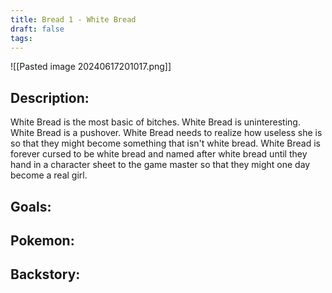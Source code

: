 ```yaml
---
title: Bread 1 - White Bread
draft: false
tags:
---
```

![[Pasted image 20240617201017.png]]
## Description:
White Bread is the most basic of bitches. White Bread is uninteresting. White Bread is a pushover. White Bread needs to realize how useless she is so that they might become something that isn't white bread.
White Bread is forever cursed to be white bread and named after white bread until they hand in a character sheet to the game master so that they might one day become a real girl.

## Goals:

## Pokemon:

## Backstory: